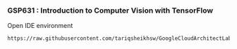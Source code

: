 ### GSP631 :  Introduction to Computer Vision with TensorFlow 

Open IDE environment
```
https://raw.githubusercontent.com/tariqsheikhsw/GoogleCloudArchitectLabs/main/Solutions/GSP631.sh
```

